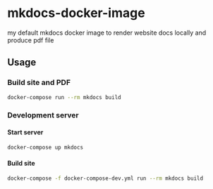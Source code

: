 # mkdocs-docker-image

my default mkdocs docker image to render website docs locally and produce pdf file

## Usage

### Build site and PDF

```bash
docker-compose run --rm mkdocs build
```

### Development server

#### Start server

```bash
docker-compose up mkdocs
```

#### Build site

```bash
docker-compose -f docker-compose-dev.yml run --rm mkdocs build
```